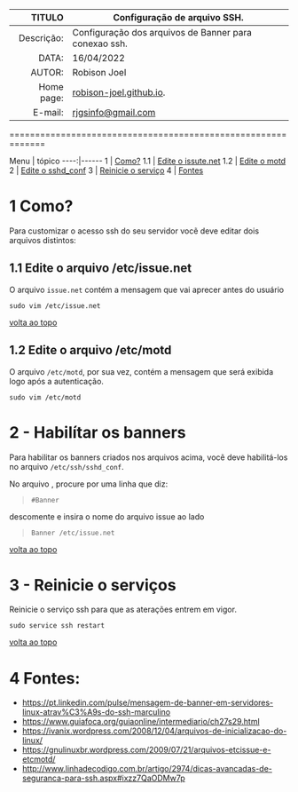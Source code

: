 TITULO      | Configuração de arquivo SSH.
-----------:| ----------------------------
Descrição:  | Configuração dos arquivos de Banner para conexao ssh.
DATA:       | 16/04/2022
AUTOR:      | Robison Joel
Home page:  | [robison-joel.github.io](https://robison-joel.github.io).
E-mail:     | rjgsinfo@gmail.com 


=============================================================

<a id="topo"></a>
Menu | tópico
----:|------
1    | [Como?](#como) 
1.1  | [Edite o issute.net](#issue)
1.2  | [Edite o motd](#motd)
2    | [Edite o sshd_conf](#sshconf)
3    | [Reinicie o serviço](#reinicia)
4    | [Fontes](#fontes)

<a id="como"></a>
# 1 Como?
Para customizar o acesso ssh do seu servidor vocẽ deve editar dois arquivos distintos:


<a id="issue"></a>
## 1.1  Edite o arquivo /etc/issue.net

O arquivo `issue.net` contém a mensagem que vai aprecer antes do usuário    

`sudo vim /etc/issue.net`

[volta ao topo](#topo)

<a id="motd"></a>
## 1.2 Edite o arquivo /etc/motd

O arquivo `/etc/motd`, por sua vez, contém a mensagem que será exibida logo após a autenticação.

`sudo vim /etc/motd`


<a id="sshconf"></a>
# 2 - Habilítar os banners
Para habilitar os banners criados nos arquivos acima, vocẽ deve habilitá-los no arquivo `/etc/ssh/sshd_conf`. 

No arquivo , procure por uma linha que diz:

> `#Banner`

descomente e insira o nome do arquivo issue ao lado

> `Banner /etc/issue.net`

[volta ao topo](#topo)

<a id="reinicia"></a>
# 3 - Reinicie o serviços

Reinicie o serviço ssh para que as aterações entrem em vigor.

`sudo service ssh restart`

[volta ao topo](#topo)

<a id="fontes"></a>
# 4 Fontes:
* https://pt.linkedin.com/pulse/mensagem-de-banner-em-servidores-linux-atrav%C3%A9s-do-ssh-marculino
* https://www.guiafoca.org/guiaonline/intermediario/ch27s29.html
* https://ivanix.wordpress.com/2008/12/04/arquivos-de-inicializacao-do-linux/
* https://gnulinuxbr.wordpress.com/2009/07/21/arquivos-etcissue-e-etcmotd/
* http://www.linhadecodigo.com.br/artigo/2974/dicas-avancadas-de-seguranca-para-ssh.aspx#ixzz7QaODMw7p
